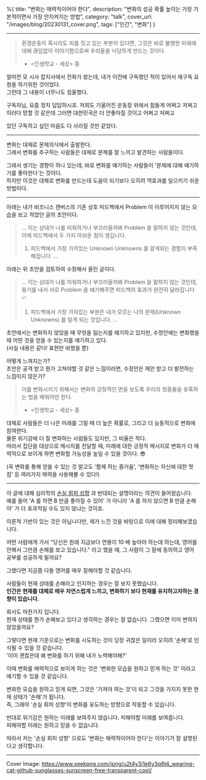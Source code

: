 %{
title: "변화는 매력적이어야 한다",
description: "변화의 성공 확률 높이는 가장 기본적이면서 가장 안지켜지는 방법",
category: "talk",
cover_url: "/images/blog/20230131_cover.png",
tags: ["인간", "변화"]
}

---

> 환경운동이 혹시라도 죄를 짓고 있는 부분이 있다면, 그것은 바로 불행한 미래에 대해 끊임없이 이야기함으로써 우리들을 낙담하게 만드는 것이다.
> - <인생학교 - 세상> 중

얼마전 모 시사 잡지사에서 전화가 왔는데, 내가 이전에 구독했던 적이 있어서 재구독 요청을 하기위한 것이었다.\
그런데 그 내용이 너무나도 침울했다.

구독자님, 요즘 정치 답답하시죠. 저희도 기울어진 운동장 위에서 힘들게 어쩌고 저쩌고 이러다 망할 것 같은데 그러면 대한민국은 더 안좋아질 것이고 어쩌고 저쩌고

있던 구독하고 싶던 마음도 다 사라질 것만 같았다.

---

변화는 대체로 문제의식에서 출발한다.\
그래서 변화를 추구하는 사람들은 대체로 문제를 잘 느끼고 발견하는 사람들이다.

그래서 생기는 경향이 하나 있는데, 바로 변화를 얘기하는 사람들이 '문제에 대해 얘기하기를 좋아한다'는 것이다.\
하지만 이것은 대체로 변화를 만드는데 도움이 되기보다 오히려 역효과를 일으키기 쉬운 방법이다.

---

아래는 내가 비즈니스 캔버스의 기존 상호 피드백에서 Problem 이 이루어지지 않는 모습을 보고 적었던 글의 초안이다.

> ...
> 이는 상대가 나를 미워하거나 부끄러울까봐 Problem 을 말하지 않는 것인데, 이때 피드백에서 두 가지 아쉬운 점이 생깁니다.
> 1. 피드백에서 가장 가치있는 Unknown Unknowns 를 알게되는 경험이 부족해집니다.
> ...

아래는 위 초안을 검토하여 수정해서 올린 글이다.

> ...
> 이는 상대가 나를 미워하거나 부끄러울까봐 Problem 을 말하지 않는 것인데, 용기를 내서 서로 Problem 을 얘기해주면 피드백의 효과가 완전히 달라집니다 📈
> 1. 피드백에서 가장 가치있는 부분은 내가 모르는 나의 문제(Unknown Unknowns) 를 알게 되는 것입니다.
> ...

초안에서는 변화하지 않았을 때 무엇을 잃는지를 얘기하고 있지만, 수정안에는 변화했을 때 어떤 것을 얻을 수 있는지를 얘기하고 있다.\
(사실 내용은 같다! 표현만 바꿨을 뿐)

어떻게 느껴지는가?\
초안은 공격 받고 뭔가 고쳐야할 것 같은 느낌이라면, 수정안은 제안 받고 더 발전하는 느낌이지 않은가?

> 이를 변화시키기 위해서는 변화의 긍정적인 면을 보도록 우리의 청중들을 유혹하는 법을 배워야만 한다.
> - <인생학교 - 세상> 중 

대체로 사람들은 더 나은 미래를 그릴 때 더 높은 확률로, 그리고 더 능동적으로 변화에 참여한다.\
물론 위기감에 더 잘 변화하는 사람들도 있지만, 그 비율은 적다.\
따라서 집단을 대상으로 메시지를 전달할 때, 미래에 대한 긍정적 메시지로 변화가 더 매력적으로 보이게 하면 변화할 가능성을 높일 수 있을 것이다. 😎

(꼭 변화를 통해 얻을 수 있는 것 말고도 '함께 하는 즐거움', '변화하는 자신에 대한 멋짐' 등 여러가지 매력을 사용해볼 수 있다!)

---

이 글에 대해 심리학의 [손실 회피 성향](https://en.wikipedia.org/wiki/Loss_aversion) 과 반대되는 설명이라는 의견이 들어왔습니다.\
예를 들어 'A 를 하면 B 만큼 좋아질 수 있어' 가 아니라 'A 를 하지 않으면 B 만큼 손해야' 가 더 효과적일 수도 있지 않냐는 것이죠.

이론적 기반이 있는 것은 아닙니다만, 제가 느낀 것을 바탕으로 이에 대해 정리해보겠습니다.

어떤 사람에게 가서 "당신은 원래 지금보다 연봉이 10 배 높아야 하는데 하는데, 영어를 안해서 그만큼 손해를 보고 있습니다." 라고 했을 때, 그 사람이 그 말에 동의하고 영어 공부를 성공하게 될까요?

그랬다면 지금쯤 다들 영어를 매우 잘해야할 것 같습니다.

사람들이 현재 상태를 손해라고 인지하는 경우는 잘 보지 못했습니다.\
**인간은 현재를 대체로 매우 자연스럽게 느끼고, 변화하기 보다 현재를 유지하고자하는 경향이 있습니다.**

회사도 마찬가지 입니다.\
현재 상태를 뭔가 손해보고 있다고 생각하는 경우는 잘 없습니다. 그랬으면 이미 변하지 않았을까요?

그렇다면 현재 기준으로는 변화를 시도하는 것이 당장 귀찮은 일이라 오히려 '손해'로 인식될 수 있을 것 같습니다.\
'이미 괜찮은데 왜 변화를 하기 위해 내가 노력해야해?'

이때 변화를 매력적으로 보이게 하는 것은 '변화한 모습을 원하고 믿게 하는 것' 이라고 얘기할 수 있을 것 같습니다.

변화한 모습을 원하고 믿게 되면, 그것은 '가져야 하는 것'이 되고 그것을 가지지 못한 현재 상태가 '손해'가 됩니다.\
즉, 그래야 '손실 회피 성향'이 변화를 유도하는 방향으로 작동할 수 있습니다.

반대로 위기감은 원하는 미래를 보여주지 않습니다. 피해야할 미래를 보여줍니다.\
피해야할 미래는 원하고 믿을 수 없습니다.

따라서 저는 '손실 회피 성향' 으로도 '변화는 매력적이어야 한다'는 이야기가 잘 설명된다고 생각합니다.

---

Cover Image: https://www.seekpng.com/ipng/u2t4y3i1e6y3q8t4_wearing-cat-github-sunglasses-sunscreen-free-transparent-cool/
